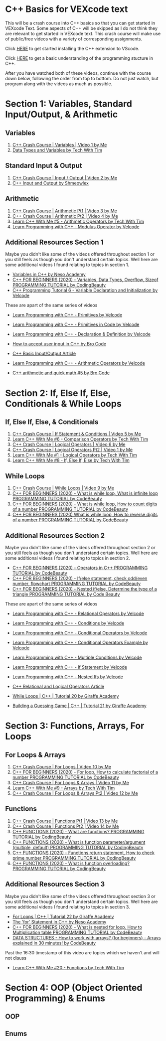 # C++ Basics for VEXcode text

This will be a crash course into C++ basics so that you can get started in VEXcode Text. 
Some aspects of C++ will be skipped as I do not think they are relevant to get started in VEXcode text.
This crash course will make use of public/free videos with a variety of corresponding assignments.

Click [HERE]() to get started installing the C++ extension to VScode. 

Click [HERE](https://www.youtube.com/watch?v=ckbfOdMhZls&list=PLzMcBGfZo4-lmGC8VW0iu6qfMHjy7gLQ3&index=2) to get a basic understanding of the programming stucture in C++.

After you have watched both of these videos, continue with the course down below, following the order from top to bottom. Do not just watch, but program along with the videos as much as possible.

# Section 1: Variables, Standard Input/Output, & Arithmetic

## Variables

1. [C++ Crash Course | Variables | Video 1 by Me]()
1. [Data Types and Variables by Tech With Tim](https://www.youtube.com/watch?v=zgutFVxOlTY)



## Standard Input & Output

1. [C++ Crash Course | Input / Output | Video 2 by Me](https://youtu.be/aGqZtdxTRxE)
1. [C++ Input and Output by Shmeowlex](https://www.youtube.com/watch?v=42n9YyKYJMo)


## Arithmetic

1. [C++ Crash Course | Arithmetic Pt1 | Video 3 by Me](https://youtu.be/uxPUqN52OCQ)
1. [C++ Crash Course | Arithmetic Pt2 | Video 4 by Me](https://youtu.be/8Y-RdVTyuHc)
1. [Learn C++ With Me #5 - Arithmetic Operators by Tech With Tim](https://www.youtube.com/watch?v=CWtiqVQp8uk)
1. [Learn Programming with C++ - Modulus Operator by Velcode](https://www.youtube.com/watch?v=oN_3fN3KMRA&list=PLkjbuaHoEQvi41bJqe4GjsDLSTaNKkvn2&index=22)


## Additional Resources Section 1

Maybe you didn't like some of the videos offered throughout section 1 or you still feels as though you don't understand certain topics. Well here
are some additional videos I found relating to topics in section 1. 

* [Variables in C++ by Neso Academy](https://youtu.be/fZbSl58orNs)
* [C++ FOR BEGINNERS (2020) - Variables, Data Types, Overflow, Sizeof PROGRAMMING TUTORIAL by CodingBeauty](https://youtu.be/solufpKPDwY)
* [C++ Programming Tutorial 6 - Variable Declaration and Initialization by Velcode](https://youtu.be/vSTesJdgRCU)

These are apart of the same series of videos
* [Learn Programming with C++ - Primitives by Velcode](https://youtu.be/CTMwLViCCyA)
* [Learn Programming with C++ - Primitives in Code by Velcode](https://youtu.be/uFFST4blRJY)
* [Learn Programming with C++ - Declaration & Definition by Velcode](https://youtu.be/NUylYxZOeZw)

* [How to accept user input in C++ by Bro Code](https://youtu.be/imiIhu9u670)
* [C++ Basic Input/Output Article](https://www.programiz.com/cpp-programming/input-output)
* [Learn Programming with C++ - Arithmetic Operators by Velcode](https://youtu.be/3wXLiLAvYYo)
* [C++ arithmetic and quick math #5 by Bro Code](https://youtu.be/tUPNN_4md_U)



# Section 2: If, Else If, Else, Conditionals & While Loops

## If, Else If, Else,  & Conditionals 
1. [C++ Crash Course | If Statement & Conditions | Video 5 by Me](https://youtu.be/oQjfKr8WIyY)
1. [Learn C++ With Me #6 - Comparison Operators by Tech With Tim](https://www.youtube.com/watch?v=taBgBbXRadc)
1. [C++ Crash Course | Logical Operators | Video 6 by Me](https://youtu.be/TufHeknHalE)
1. [C++ Crash Course | Logical Operators Pt2 | Video 1 by Me](https://youtu.be/IdhdU1X43aA)
1. [Learn C++ With Me #1 - Logical Operators by Tech With Tim](https://www.youtube.com/watch?v=F__aAx-3HOY)
1. [Learn C++ With Me #8 - If, Else If, Else by Tech With Tim](https://www.youtube.com/watch?v=Zkr0aAdD1Ww)


## While Loops

1. [C++ Crash Course | While Loops | Video 9 by Me](https://www.youtube.com/watch?v=kZUh4dR93fQ)
1. [C++ FOR BEGINNERS (2020) - What is while loop, What is infinite loop PROGRAMMING TUTORIAL by CodeBeauty](https://www.youtube.com/watch?v=qGKCnTq8CqQ)
1. [C++ FOR BEGINNERS (2020) - What is while loop, How to count digits of a number PROGRAMMING TUTORIAL by CodeBeauty](https://www.youtube.com/watch?v=jWISn6pk-XU)
1. [C++ FOR BEGINNERS (2020) What is while loop, How to reverse digits of a number PROGRAMMING TUTORIAL by CodeBeauty](https://www.youtube.com/watch?v=bVBJoxrhgEM)

## Additional Resources Section 2

Maybe you didn't like some of the videos offered throughout section 2 or you still feels as though you don't understand certain topics. Well here
are some additional videos I found relating to topics in section 2. 

* [C++ FOR BEGINNERS (2020) - Operators in C++ PROGRAMMING TUTORIAL by CodeBeauty](https://youtu.be/RP3BWoep69U)
* [C++ FOR BEGINNERS (2020) - If/else statement, check odd/even number, flowchart PROGRAMMING TUTORIAL by CodeBeauty](https://youtu.be/N42EzLQ4gDE)
* [C++ FOR BEGINNERS (2020) - Nested if/else, Determine the type of a triangle PROGRAMMING TUTORIAL by Code Beauty](https://youtu.be/YQdpZYRmzmk)

These are apart of the same series of videos
* [Learn Programming with C++ - Relational Operators by Velcode](https://youtu.be/N-4Uo2cxQWE)
* [Learn Programming with C++ - Conditions by Velcode](https://youtu.be/AButN1Akpuk)
* [Learn Programming with C++ - Conditional Operators by Velcode](https://youtu.be/7XycYOp89wo)
* [Learn Programming with C++ - Conditional Operators Example by Velcode](https://youtu.be/yeot3fX39l8)
* [Learn Programming with C++ - Multiple Conditions by Velcode](https://youtu.be/CJ5ytV1x99Q)
* [Learn Programming with C++ - If Statement by Velcode](https://youtu.be/jWANp8hqDdY)
* [Learn Programming with C++ - Nested Ifs by Velcode](https://youtu.be/gGTVLrqinV4)

* [C++ Relational and Logical Operators Article](https://www.programiz.com/cpp-programming/relational-logical-operators#:~:text=C%2B%2B%20Relational%20Operators,%2C%20%3E%20is%20a%20relational%20operator)
* [While Loops | C++ | Tutorial 20 by Giraffe Academy](https://youtu.be/25JxBoPwmkQ)
* [Building a Guessing Game | C++ | Tutorial 21 by Giraffe Academy ](https://youtu.be/xJ4jhhOtyAk)


# Section 3: Functions, Arrays, For Loops

## For Loops & Arrays

1. [C++ Crash Course | For Loops | Video 10 by Me](https://youtu.be/SEl-boZTkGg)
1. [C++ FOR BEGINNERS (2020) - For loop, How to calculate factorial of a number PROGRAMMING TUTORIAL by CodeBeauty](https://www.youtube.com/watch?v=V3w8PiJ8Zg0)
1. [C++ Crash Course | For Loops & Arrays | Video 11 by Me](https://youtu.be/LcOgAFPzfEY)
1. [Learn C++ With Me #9 - Arrays by Tech With Tim](https://www.youtube.com/watch?v=1FVBeLD_FdE)
1. [C++ Crash Course | For Loops & Arrays Pt2 | Video 12 by Me](https://youtu.be/BkWABRSACc4)

## Functions

1. [C++ Crash Course | Functions Pt1 | Video 13 by Me](https://youtu.be/1sOYkrcNgsU)
1. [C++ Crash Course | Functions Pt2 | Video 14 by Me](https://youtu.be/61bmYPZ61EM)
1. [C++ FUNCTIONS (2020) - What are functions? PROGRAMMING TUTORIAL by CodingBeauty](https://youtu.be/BGmDRQzY4CA)
1. [C++ FUNCTIONS (2020) - What is function parameter/argument (multiple, default) PROGRAMMING TUTORIAL by CodingBeauty](https://youtu.be/8rxQsVRdVjI)
1. [C++ FUNCTIONS (2020) - Functions return statement, How to check prime number PROGRAMMING TUTORIAL by CodingBeauty](https://www.youtube.com/watch?v=WFcw9Vfs1WU)
1. [C++ FUNCTIONS (2020) - What is function overloading? PROGRAMMING TUTORIAL by CodingBeauty](https://youtu.be/5OUttXvf6hw)


## Additional Resources Section 3

Maybe you didn't like some of the videos offered throughout section 3 or you still feels as though you don't understand certain topics. Well here
are some additional videos I found relating to topics in section 3. 

* [For Loops | C++ | Tutorial 22 by Giraffe Academy](https://youtu.be/3t2I9HsSWSc)
* [The 'for' Statement in C++ by Neso Academy](https://youtu.be/yS8DUrQy_ow)
* [C++ FOR BEGINNERS (2020) - What is nested for loop, How to Multiplication table PROGRAMMING TUTORIAL by CodeBeauty](https://youtu.be/dU61pfWBGFY)
* [DATA STRUCTURES - How to work with arrays? (for beginners) - Arrays explained in 30 minutes! by CodeBeauty](https://youtu.be/T76E09hnEuo)

Past the 16:30 timestamp of this video are topics which we haven't and will not disuss 
* [Learn C++ With Me #20 - Functions by Tech With Tim](https://youtu.be/C83tPpvxIJA)




# Section 4: OOP (Object Oriented Programming) & Enums

## OOP

## Enums

